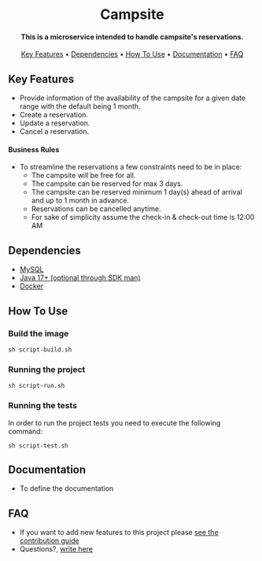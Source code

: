 <h1 align="center">
  Campsite
  <br>
</h1>
<h4 align="center">This is a microservice intended to handle campsite's reservations.</h4>
<p align="center">
  <a href="#key-features">Key Features</a> •
  <a href="#dependencies">Dependencies</a> •
  <a href="#how-to-use">How To Use</a> •
  <a href="#documentation">Documentation</a> •
  <a href="#faq">FAQ</a>
</p>

## Key Features

* Provide information of the availability of the campsite for a given date range with the default being 1 month.
* Create a reservation.
* Update a reservation.
* Cancel a reservation.

#### Business Rules
* To streamline the reservations a few constraints need to be in place:
    * The campsite will be free for all.
    * The campsite can be reserved for max 3 days.
    * The campsite can be reserved minimum 1 day(s) ahead of arrival and up to 1 month in advance.
    * Reservations can be cancelled anytime.
    * For sake of simplicity assume the check-in & check-out time is 12:00 AM  

## Dependencies
* [MySQL](https://dev.mysql.com/)
* [Java 17+ (optional through SDK man)](https://sdkman.io/jdks)
* [Docker](https://docs.docker.com/install/)

## How To Use

### Build the image

```shell
sh script-build.sh
```
### Running the project

```shell
sh script-run.sh
```
### Running the tests

In order to run the project tests you need to execute the following command:

```
sh script-test.sh
```

## Documentation

* To define the documentation

## FAQ

* If you want to add new features to this project please [see the contribution guide](.github/CONTRIBUTING.md)
* Questions?, <a href="mailto:luis.carbonel1991@gmail.com?Subject=Question about Project" target="_blank">write here</a>
